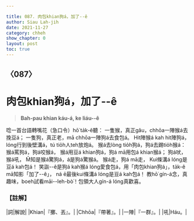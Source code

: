 ```yaml
---

title: 087. 肉包khian狗á，加了--ê
author: Siau Lah-jih
date: 2021-11-27
category: chheh
show_chapter: 0
layout: post
toc: true
---
```

  
## 〈087〉
# 肉包khian狗á，加了--ê
>**Bah-pau khian káu-á, ke liáu--ê**

 
唸一首台語轉嘴花（急口令）hō͘ ta̍k-ê聽：
一隻猴，真正gâu，chhōa一陣猴á去挽豆á；
一隻狗，真正老，mā chhōa一陣狗á去食包á。
Hit陣猴á kah hit陣狗á，lóng行到後壁溝á，tú tio̍h人teh放炮á。
猴á去lòng tio̍h狗á，狗á去踢tio̍h猴á：
猴á罵狗á，狗á咬猴á，
猴á用豆á khian狗á，狗á mā用包á khian猴á；
狗á吠，猴á吼，
M̄知是猴á驚狗á，á是狗á驚猴á。
猴á走，狗á mā走，
Kui條溝á lóng是豆á kah包á！ 
笑詼--ê是狗á kah猴á lóng愛食包á，用「肉包khian狗á」，ta̍k-ê mā知影「加了--ê」， 
ná ē最後kui條溝á lóng是豆á kah包á！
教hō͘ gín-á念，真趣味，boeh試看māi--leh-bò͘！包領大人gín-á lóng真歡喜。


### 【註解】

|詞|解說|
|Khian|『擲、丟』。|
|Chhōa|『帶著』。|
|一陣|『一群』。|
|吼|Háu。|